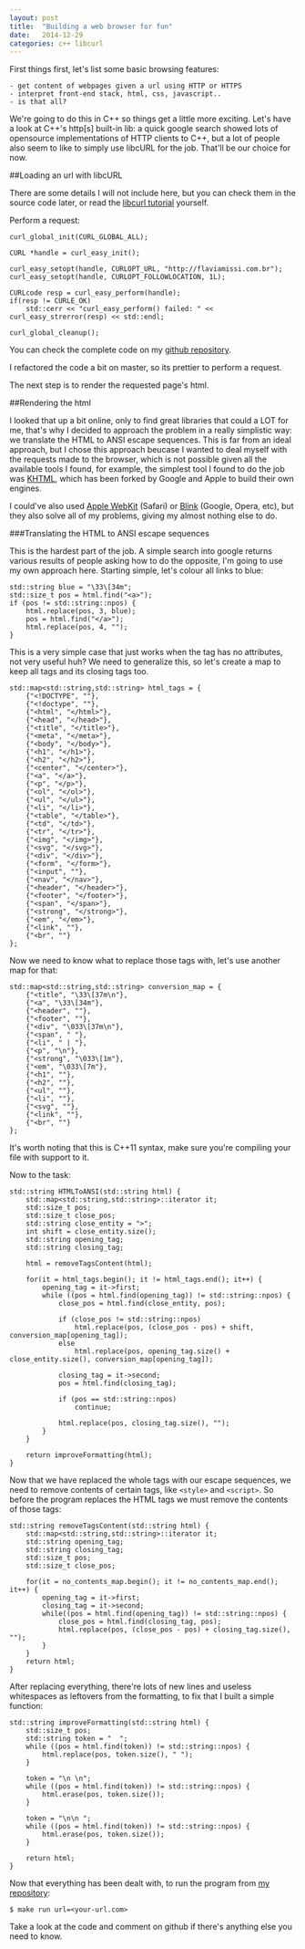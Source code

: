 ```yaml
---
layout: post
title:  "Building a web browser for fun"
date:   2014-12-29
categories: c++ libcurl
---
```



First things first, let's list some basic browsing features:

    - get content of webpages given a url using HTTP or HTTPS
    - interpret front-end stack, html, css, javascript..
    - is that all?


We're going to do this in C++ so things get a little more exciting. Let's have a look
at C++'s http[s] built-in lib: a quick google search showed lots of opensource implementations
of HTTP clients to C++, but a lot of people also seem to like to simply use libcURL for the job.
That'll be our choice for now.

##Loading an url with libcURL

There are some details I will not include here, but you can check them in the source code later, or
read the [libcurl tutorial](http://curl.haxx.se/libcurl/c/libcurl-tutorial.html) yourself.

Perform a request:

    curl_global_init(CURL_GLOBAL_ALL);

    CURL *handle = curl_easy_init();

    curl_easy_setopt(handle, CURLOPT_URL, "http://flaviamissi.com.br");
    curl_easy_setopt(handle, CURLOPT_FOLLOWLOCATION, 1L);

    CURLcode resp = curl_easy_perform(handle);
    if(resp != CURLE_OK)
        std::cerr << "curl_easy_perform() failed: " << curl_easy_strerror(resp) << std::endl;

    curl_global_cleanup();

You can check the complete code on my [github repository](https://github.com/flaviamissi/webbrowser-experiment/blob/cc7b2e5a0bea22157707a0636af38a45bac1f999/main.cpp).

I refactored the code a bit on master, so its prettier to perform a request.

The next step is to render the requested page's html.

##Rendering the html

I looked that up a bit online, only to find great libraries that could a LOT for me, that's why I
decided to approach the problem in a really simplistic way: we translate the HTML to ANSI escape
sequences. This is far from an ideal approach, but I chose this approach beucase I wanted to deal myself
with the requests made to the browser, which is not possible given all the available tools I found, for example,
the simplest tool I found to do the job was [KHTML](http://en.wikipedia.org/wiki/KHTML), which has been forked by
Google and Apple to build their own engines.

I could've also used [Apple WebKit](http://en.wikipedia.org/wiki/WebKit) (Safari) or
[Blink](http://en.wikipedia.org/wiki/Blink_(layout_engine)) (Google, Opera, etc), but they also solve all of my
problems, giving my almost nothing else to do.

###Translating the HTML to ANSI escape sequences

This is the hardest part of the job. A simple search into google returns various results of people asking how to do
the opposite, I'm going to use my own approach here.
Starting simple, let's colour all links to blue:

    std::string blue = "\33\[34m";
    std::size_t pos = html.find("<a>");
    if (pos != std::string::npos) {
        html.replace(pos, 3, blue);
        pos = html.find("</a>");
        html.replace(pos, 4, "");
    }

This is a very simple case that just works when the tag has no attributes, not very useful huh?
We need to generalize this, so let's create a map to keep all tags and its closing tags too.

    std::map<std::string,std::string> html_tags = {
        {"<!DOCTYPE", ""},
        {"<!doctype", ""},
        {"<html", "</html>"},
        {"<head", "</head>"},
        {"<title", "</title>"},
        {"<meta", "</meta>"},
        {"<body", "</body>"},
        {"<h1", "</h1>"},
        {"<h2", "</h2>"},
        {"<center", "</center>"},
        {"<a", "</a>"},
        {"<p", "</p>"},
        {"<ol", "</ol>"},
        {"<ul", "</ul>"},
        {"<li", "</li>"},
        {"<table", "</table>"},
        {"<td", "</td>"},
        {"<tr", "</tr>"},
        {"<img", "</img>"},
        {"<svg", "</svg>"},
        {"<div", "</div>"},
        {"<form", "</form>"},
        {"<input", ""},
        {"<nav", "</nav>"},
        {"<header", "</header>"},
        {"<footer", "</footer>"},
        {"<span", "</span>"},
        {"<strong", "</strong>"},
        {"<em", "</em>"},
        {"<link", ""},
        {"<br", ""}
    };

Now we need to know what to replace those tags with, let's use another map for that:

    std::map<std::string,std::string> conversion_map = {
        {"<title", "\33\[37m\n"},
        {"<a", "\33\[34m"},
        {"<header", ""},
        {"<footer", ""},
        {"<div", "\033\[37m\n"},
        {"<span", " "},
        {"<li", " | "},
        {"<p", "\n"},
        {"<strong", "\033\[1m"},
        {"<em", "\033\[7m"},
        {"<h1", ""},
        {"<h2", ""},
        {"<ul", ""},
        {"<li", ""},
        {"<svg", ""},
        {"<link", ""},
        {"<br", ""}
    };

It's worth noting that this is C++11 syntax, make sure you're compiling your file with support to it.

Now to the task:

    std::string HTMLToANSI(std::string html) {
        std::map<std::string,std::string>::iterator it;
        std::size_t pos;
        std::size_t close_pos;
        std::string close_entity = ">";
        int shift = close_entity.size();
        std::string opening_tag;
        std::string closing_tag;

        html = removeTagsContent(html);

        for(it = html_tags.begin(); it != html_tags.end(); it++) {
            opening_tag = it->first;
            while ((pos = html.find(opening_tag)) != std::string::npos) {
                close_pos = html.find(close_entity, pos);

                if (close_pos != std::string::npos)
                    html.replace(pos, (close_pos - pos) + shift, conversion_map[opening_tag]);
                else
                    html.replace(pos, opening_tag.size() + close_entity.size(), conversion_map[opening_tag]);

                closing_tag = it->second;
                pos = html.find(closing_tag);

                if (pos == std::string::npos)
                    continue;

                html.replace(pos, closing_tag.size(), "");
            }
        }

        return improveFormatting(html);
    }


Now that we have replaced the whole tags with our escape sequences, we need to remove contents of certain tags,
like `<style>` and `<script>`.
So before the program replaces the HTML tags we must remove the contents of those tags:

    std::string removeTagsContent(std::string html) {
        std::map<std::string,std::string>::iterator it;
        std::string opening_tag;
        std::string closing_tag;
        std::size_t pos;
        std::size_t close_pos;

        for(it = no_contents_map.begin(); it != no_contents_map.end(); it++) {
            opening_tag = it->first;
            closing_tag = it->second;
            while((pos = html.find(opening_tag)) != std::string::npos) {
                close_pos = html.find(closing_tag, pos);
                html.replace(pos, (close_pos - pos) + closing_tag.size(), "");
            }
        }
        return html;
    }

After replacing everything, there're lots of new lines and useless whitespaces as leftovers from the formatting,
to fix that I built a simple function:

    std::string improveFormatting(std::string html) {
        std::size_t pos;
        std::string token = "  ";
        while ((pos = html.find(token)) != std::string::npos) {
            html.replace(pos, token.size(), " ");
        }

        token = "\n \n";
        while ((pos = html.find(token)) != std::string::npos) {
            html.erase(pos, token.size());
        }

        token = "\n\n ";
        while ((pos = html.find(token)) != std::string::npos) {
            html.erase(pos, token.size());
        }

        return html;
    }

Now that everything has been dealt with, to run the program from [my repository](https://github.com/flaviamissi/webbrowser-experiment):

    $ make run url=<your-url.com>

Take a look at the code and comment on github if there's anything else you need to know.
